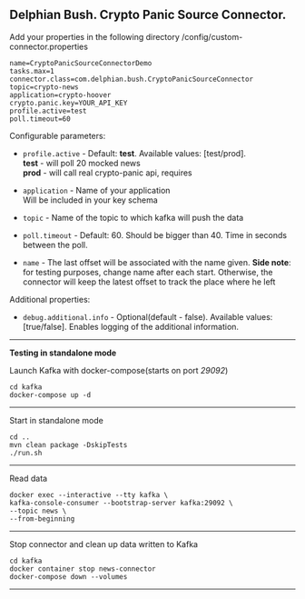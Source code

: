 Delphian Bush. Crypto Panic Source Connector.
-----------------
Add your properties in the following directory /config/custom-connector.properties

    name=CryptoPanicSourceConnectorDemo
    tasks.max=1
    connector.class=com.delphian.bush.CryptoPanicSourceConnector
    topic=crypto-news
    application=crypto-hoover
    crypto.panic.key=YOUR_API_KEY
    profile.active=test
    poll.timeout=60

Configurable parameters:
* `profile.active` - Default: **test**. Available values: [test/prod].  
**test** - will poll 20 mocked news  
**prod** - will call real crypto-panic api, requires 

* `application` - Name of your application  
Will be included in your key schema

* `topic` - Name of the topic to which kafka will push the data  

* `poll.timeout` - Default: 60. Should be bigger than 40. Time in seconds between the poll.

* `name` - The last offset will be associated with the name given. **Side note**: for testing purposes, change name after each start.
Otherwise, the connector will keep the latest offset to track the place where he left

Additional properties:
* `debug.additional.info` - Optional(default - false). Available values: [true/false].
Enables logging of the additional information.


-----
**Testing in standalone mode**

Launch Kafka with docker-compose(starts on port *29092*)

    cd kafka
    docker-compose up -d
-----
Start in standalone mode

    cd ..
    mvn clean package -DskipTests
    ./run.sh

-----
Read data

    docker exec --interactive --tty kafka \
    kafka-console-consumer --bootstrap-server kafka:29092 \
    --topic news \
    --from-beginning

-----

Stop connector and clean up data written to Kafka

    cd kafka
    docker container stop news-connector
    docker-compose down --volumes
-----